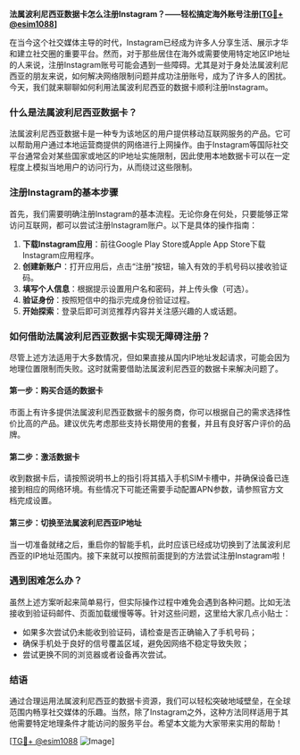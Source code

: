 **法属波利尼西亚数据卡怎么注册Instagram？——轻松搞定海外账号注册[[TG💪+ @esim1088](https://t.me/s/esim1088)]**

在当今这个社交媒体主导的时代，Instagram已经成为许多人分享生活、展示才华和建立社交圈的重要平台。然而，对于那些居住在海外或需要使用特定地区IP地址的人来说，注册Instagram账号可能会遇到一些障碍。尤其是对于身处法属波利尼西亚的朋友来说，如何解决网络限制问题并成功注册账号，成为了许多人的困扰。今天，我们就来聊聊如何利用法属波利尼西亚的数据卡顺利注册Instagram。

### 什么是法属波利尼西亚数据卡？

法属波利尼西亚数据卡是一种专为该地区的用户提供移动互联网服务的产品。它可以帮助用户通过本地运营商提供的网络进行上网操作。由于Instagram等国际社交平台通常会对某些国家或地区的IP地址实施限制，因此使用本地数据卡可以在一定程度上模拟当地用户的访问行为，从而绕过这些限制。

### 注册Instagram的基本步骤

首先，我们需要明确注册Instagram的基本流程。无论你身在何处，只要能够正常访问互联网，都可以尝试注册Instagram账户。以下是具体的操作指南：

1. **下载Instagram应用**：前往Google Play Store或Apple App Store下载Instagram应用程序。
2. **创建新账户**：打开应用后，点击“注册”按钮，输入有效的手机号码以接收验证码。
3. **填写个人信息**：根据提示设置用户名和密码，并上传头像（可选）。
4. **验证身份**：按照短信中的指示完成身份验证过程。
5. **开始探索**：登录后即可浏览推荐内容并关注感兴趣的人或话题。

### 如何借助法属波利尼西亚数据卡实现无障碍注册？

尽管上述方法适用于大多数情况，但如果直接从国内IP地址发起请求，可能会因为地理位置限制而失败。这时就需要借助法属波利尼西亚的数据卡来解决问题了。

#### 第一步：购买合适的数据卡
市面上有许多提供法属波利尼西亚数据卡的服务商，你可以根据自己的需求选择性价比高的产品。建议优先考虑那些支持长期使用的套餐，并且有良好客户评价的品牌。

#### 第二步：激活数据卡
收到数据卡后，请按照说明书上的指引将其插入手机SIM卡槽中，并确保设备已连接到相应的网络环境。有些情况下可能还需要手动配置APN参数，请参照官方文档完成设置。

#### 第三步：切换至法属波利尼西亚IP地址
当一切准备就绪之后，重启你的智能手机，此时应该已经成功切换到了法属波利尼西亚的IP地址范围内。接下来就可以按照前面提到的方法尝试注册Instagram啦！

### 遇到困难怎么办？

虽然上述方案听起来简单易行，但实际操作过程中难免会遇到各种问题。比如无法接收到验证码邮件、页面加载缓慢等等。针对这些问题，这里给大家几点小贴士：

- 如果多次尝试仍未能收到验证码，请检查是否正确输入了手机号码；
- 确保手机处于良好的信号覆盖区域，避免因网络不稳定导致失败；
- 尝试更换不同的浏览器或者设备再次尝试。

### 结语

通过合理运用法属波利尼西亚的数据卡资源，我们可以轻松突破地域壁垒，在全球范围内畅享社交媒体的乐趣。当然，除了Instagram之外，这种方法同样适用于其他需要特定地理条件才能访问的服务平台。希望本文能为大家带来实用的帮助！

[[TG💪+ @esim1088](https://t.me/s/esim1088) ![Image](https://i.postimg.cc/4NQfJmqS/Snipaste-2025-05-13-00-14-12.png)]